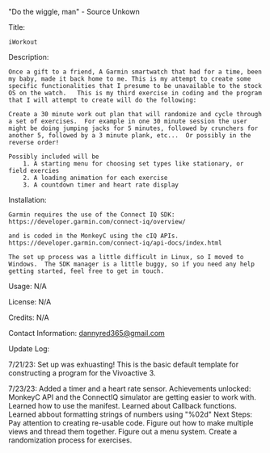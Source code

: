 "Do the wiggle, man" - Source Unkown

Title: 

    iWorkout

Description:  

    Once a gift to a friend, A Garmin smartwatch that had for a time, been my baby, made it back home to me. This is my attempt to create some specific functionalities that I presume to be unavailable to the stock OS on the watch.   This is my third exercise in coding and the program that I will attempt to create will do the following:

    Create a 30 minute work out plan that will randomize and cycle through a set of exercises.  For example in one 30 minute session the user might be doing jumping jacks for 5 minutes, followed by crunchers for another 5, followed by a 3 minute plank, etc...  Or possibly in the reverse order!

    Possibly included will be 
        1. A starting menu for choosing set types like stationary, or field exercies
        2. A loading animation for each exercise
        3. A countdown timer and heart rate display

Installation:

    Garmin requires the use of the Connect IQ SDK: 
    https://developer.garmin.com/connect-iq/overview/

    and is coded in the MonkeyC using the cIQ APIs.
    https://developer.garmin.com/connect-iq/api-docs/index.html

    The set up process was a little difficult in Linux, so I moved to Windows.  The SDK manager is a little buggy, so if you need any help getting started, feel free to get in touch.

Usage: N/A

License: N/A

Credits: N/A

Contact Information: dannyred365@gmail.com

Update Log:

7/21/23:  Set up was exhuasting!  This is the basic default template for constructing a program for the Vivoactive 3.

7/23/23:  Added a timer and a heart rate sensor.  Achievements unlocked:  MonkeyC API and the ConnectIQ simulator are getting easier to work with.  Learned how to use the manifest. Learned about Callback functions.  Learned abbout formatting strings of numbers using "%02d" Next Steps:  Pay attention to creating re-usable code.  Figure out how to make multiple views and thread them together.  Figure out a menu system.  Create a randomization process for exercises.    


